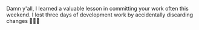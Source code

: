 Damn y'all, I learned a valuable lesson in committing your work often this weekend. I lost three days of development work by accidentally discarding changes 🤦🏽‍♂️

